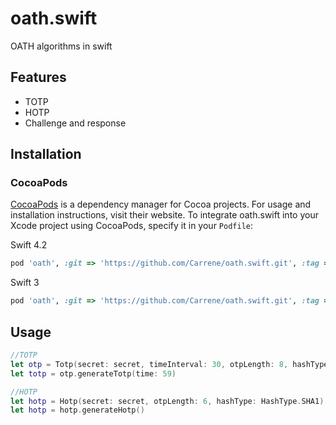 # oath.swift
OATH algorithms in swift
## Features
- TOTP
- HOTP
- Challenge and response

## Installation

### CocoaPods

[CocoaPods](https://cocoapods.org) is a dependency manager for Cocoa projects. For usage and installation instructions, visit their website. To integrate oath.swift into your Xcode project using CocoaPods, specify it in your `Podfile`:

Swift 4.2
```ruby
pod 'oath', :git => 'https://github.com/Carrene/oath.swift.git', :tag => '0.4.0'
```

Swift 3
```ruby
pod 'oath', :git => 'https://github.com/Carrene/oath.swift.git', :tag => '0.3.0'

```
## Usage
```swift
//TOTP
let otp = Totp(secret: secret, timeInterval: 30, otpLength: 8, hashType: HashType.SHA1)
let totp = otp.generateTotp(time: 59)

//HOTP
let hotp = Hotp(secret: secret, otpLength: 6, hashType: HashType.SHA1)
let hotp = hotp.generateHotp()
```
